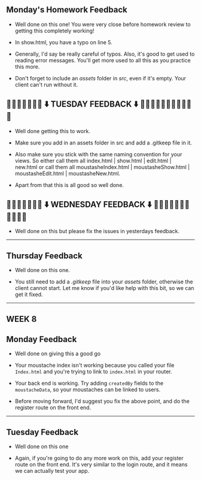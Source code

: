 ## Monday's Homework Feedback
* Well done on this one! You were very close before homework review to getting this completely working!

* In show.html, you have a typo on line 5.

* Generally, I'd say be really careful of typos. Also, it's good to get used to reading error messages. You'll get more used to all this as you practice this more.

* Don't forget to include an *assets* folder in *src*, even if it's empty. Your client can't run without it.

## 👨👨👨👨👨👨👨 ⬇️ TUESDAY FEEDBACK ⬇️ 👨👨👨👨👨👨👨👨👨👨👨

* Well done getting this to work.

* Make sure you add in an assets folder in src and add a .gitkeep file in it.

* Also make sure you stick with the same naming convention for your views. So either call them all index.html | show.html | edit.html | new.html or call them all moustasheIndex.html | moustasheShow.html | moustasheEdit.html | moustasheNew.html.

* Apart from that this is all good so well done.

## 👨👨👨👨👨👨👨 ⬇️ WEDNESDAY FEEDBACK ⬇️ 👨👨👨👨👨👨👨👨👨👨👨

* Well done on this but please fix the issues in yesterdays feedback.

---
## Thursday Feedback
* Well done on this one.

* You still need to add a *.gitkeep* file into your *assets* folder, otherwise the client cannot start. Let me know if you'd like help with this bit, so we can get it fixed.

---

## WEEK 8

## Monday Feedback
* Well done on giving this a good go

* Your moustache index isn't working because you called your file `Index.html` and you're trying to link to `index.html` in your router.

* Your back end is working. Try adding `createdBy` fields to the `moustacheData`, so your moustaches can be linked to users.

* Before moving forward, I'd suggest you fix the above point, and do the register route on the front end.

---

## Tuesday Feedback
* Well done on this one

* Again, if you're going to do any more work on this, add your register route on the front end. It's very similar to the login route, and it means we can actually test your app.
